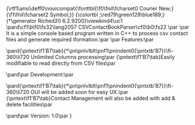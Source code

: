 {\rtf1\ansi\deff0\nouicompat{\fonttbl{\f0\fnil\fcharset0 Courier New;}{\f1\fnil\fcharset2 Symbol;}}
{\colortbl ;\red79\green129\blue189;}
{\*\generator Riched20 6.2.9200}\viewkind4\uc1 
\pard\cf1\b\f0\fs32\lang2057 CSVContactBookParser\cf0\b0\fs22  \par
\par
It is a simple console based program written in C++ to process csv contact files and generate required iformation.\par
\par
Features:\par

\pard{\pntext\f1\'B7\tab}{\*\pn\pnlvlblt\pnf1\pnindent0{\pntxtb\'B7}}\fi-360\li720 Unlimited Columns processing\par
{\pntext\f1\'B7\tab}Easily modifiable to read directly from CSV files\par

\pard\par
Development:\par

\pard{\pntext\f1\'B7\tab}{\*\pn\pnlvlblt\pnf1\pnindent0{\pntxtb\'B7}}\fi-360\li720 GUI will be added soon for easy UX.\par
{\pntext\f1\'B7\tab}Contact Management will also be added with add & delete facilities\par

\pard\par
Version: 1.0\par
}
 